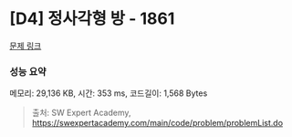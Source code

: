 # [D4] 정사각형 방 - 1861 

[문제 링크](https://swexpertacademy.com/main/code/problem/problemDetail.do?contestProbId=AV5LtJYKDzsDFAXc) 

### 성능 요약

메모리: 29,136 KB, 시간: 353 ms, 코드길이: 1,568 Bytes



> 출처: SW Expert Academy, https://swexpertacademy.com/main/code/problem/problemList.do
